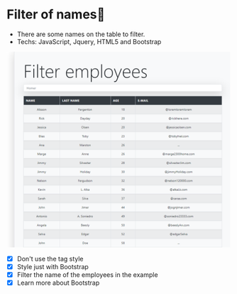 # Filter of names:pencil: 

- There are some names on the table to filter. 
- Techs: JavaScript, Jquery, HTML5 and Bootstrap

![screenshot-of-the-project](screenshot.png)

- [x] Don't use the tag style  
- [x] Style just with Bootstrap 
- [x] Filter the name of the employees in the example 
- [x] Learn more about Bootstrap